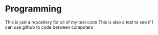 # Programming
This is just a repository for all of my test code
This is also a test to see if I can use github to code between computers
